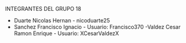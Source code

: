 INTEGRANTES DEL GRUPO 18

- Duarte Nicolas Hernan - nicoduarte25
- Sanchez Francisco Ignacio - Usuario: Francisco370
-Valdez Cesar Ramon Enrique - Usuario: XCesarValdezX